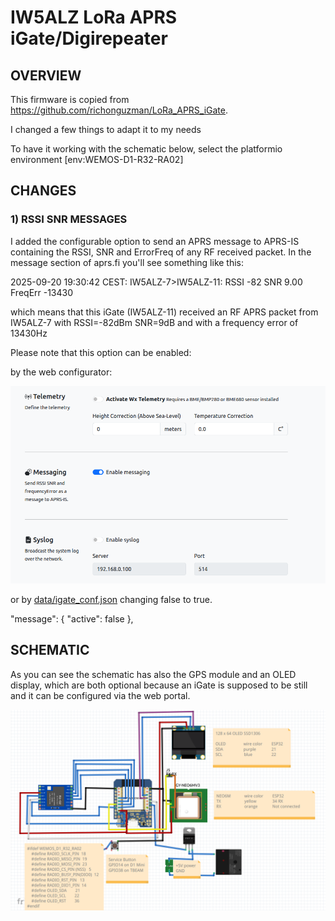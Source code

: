 # IW5ALZ LoRa APRS iGate/Digirepeater

## OVERVIEW

This firmware is copied from https://github.com/richonguzman/LoRa_APRS_iGate.

I changed a few things to adapt it to my needs

To have it working with the schematic below, select the platformio environment [env:WEMOS-D1-R32-RA02]

## CHANGES

### 1) RSSI SNR MESSAGES

I added the configurable option to send an APRS message to APRS-IS containing the RSSI, SNR and ErrorFreq of any RF received packet.
In the message section of aprs.fi you'll see something like this:

2025-09-20 19:30:42 CEST: IW5ALZ-7>IW5ALZ-11: RSSI -82 SNR 9.00 FreqErr -13430

which means that this iGate (IW5ALZ-11) received an RF APRS packet from IW5ALZ-7 with RSSI=-82dBm SNR=9dB and with a frequency error of 13430Hz

Please note that this option can be enabled:

by the web configurator:

<img src="images/messaging_web_config.png" width="600" />

or by [data/igate_conf.json](data/igate_conf.json) changing false to true.

 "message": {
        "active": false
    },


## SCHEMATIC

As you can see the schematic has also the GPS module and an OLED display, which are both optional because an iGate is supposed to be still and it can be configured via the web portal.

![images/schematics_.png](images/schematics_.png)



